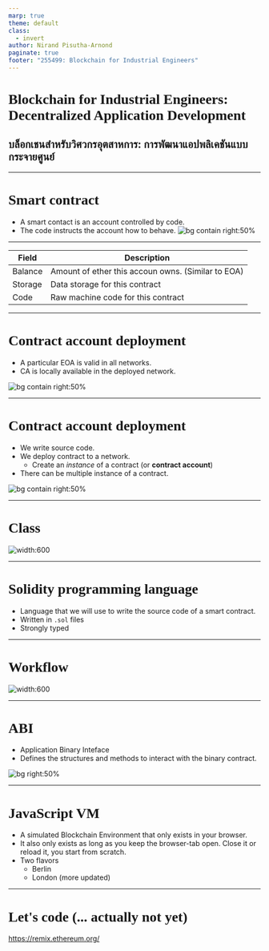 ```yaml
---
marp: true
theme: default
class:
  - invert
author: Nirand Pisutha-Arnond
paginate: true
footer: "255499: Blockchain for Industrial Engineers"
---
```


<style>
@import url('https://fonts.googleapis.com/css2?family=Prompt:ital,wght@0,100;0,300;0,400;0,700;1,100;1,300;1,400;1,700&display=swap');

    :root {
    font-family: Prompt;
    --hl-color: #D57E7E;
}
h1 {
  font-family: Prompt
}
</style>

# Blockchain for Industrial Engineers: Decentralized Application Development

## บล็อกเชนสำหรับวิศวกรอุตสาหการ: การพัฒนาแอปพลิเคชันแบบกระจายศูนย์

---

# Smart contract

- A smart contact is an account controlled by code.
- The code instructs the account how to behave.
  ![bg contain right:50%](./img/sc.jpg)

---

| Field   | Description                                        |
| ------- | -------------------------------------------------- |
| Balance | Amount of ether this accoun owns. (Similar to EOA) |
| Storage | Data storage for this contract                     |
| Code    | Raw machine code for this contract                 |

---

# Contract account deployment

- A particular EOA is valid in all networks.
- CA is locally available in the deployed network.

![bg contain right:50%](./img/sc3.jpg)

---

# Contract account deployment

- We write source code.
- We deploy contract to a network.
  - Create an _instance_ of a contract (or **contract account**)
- There can be multiple instance of a contract.

![bg contain right:50%](./img/sc4.jpg)

---

# Class

![width:600](./img/class.jpg)

---

# Solidity programming language

- Language that we will use to write the source code of a smart contract.
- Written in `.sol` files
- Strongly typed

---

# Workflow

![width:600](./img/solidity1.jpg)

---

# ABI

- Application Binary Inteface
- Defines the structures and methods to interact with the binary contract.

![bg right:50%](./img/solidity2.jpg)

---

# JavaScript VM

- A simulated Blockchain Environment that only exists in your browser.
- It also only exists as long as you keep the browser-tab open. Close it or reload it, you start from scratch.
- Two flavors
  - Berlin
  - London (more updated)

---

# Let's code (... actually not yet)

https://remix.ethereum.org/
